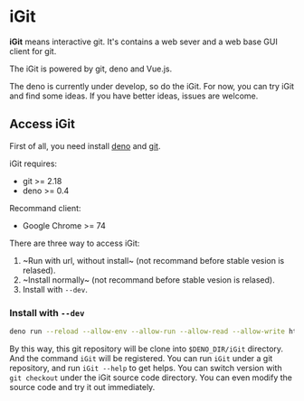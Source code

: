 iGit
================================

**iGit** means interactive git. It's contains a web sever and a web base GUI client for git. 

The iGit is powered by git, deno and Vue.js. 

The deno is currently under develop, so do the iGit. 
For now, you can try iGit and find some ideas. 
If you have better ideas, issues are welcome. 

## Access iGit

First of all, you need install [deno](https://github.com/denoland/deno_install) and [git](https://git-scm.com/downloads). 

iGit requires:
* git >= 2.18
* deno >= 0.4

Recommand client:
* Google Chrome >= 74

There are three way to access iGit: 
1. ~Run with url, without install~ (not recommand before stable vesion is relased). 
2. ~Install normally~ (not recommand before stable vesion is relased). 
3. Install with `--dev`. 

### Install with `--dev`

```bash
deno run --reload --allow-env --allow-run --allow-read --allow-write https://igit.fenz.land/install.js --dev
```

By this way, this git repository will be clone into `$DENO_DIR/iGit` directory. 
And the command `iGit` will be registered. 
You can run `iGit` under a git repository, and run `iGit --help` to get helps. 
You can switch version with `git checkout` under the iGit source code directory. 
You can even modify the source code and try it out immediately. 
